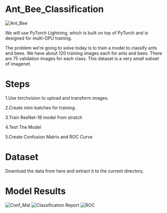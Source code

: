 # Ant_Bee_Classification

![Ant_Bee](https://github.com/ufuksecilmis/Ant_Bee_Classification/assets/51096261/ba4840b1-5d9f-445f-98a0-51608c99afc5)
 
We will use PyTorch Lightning, which is built on top of PyTorch and is designed for multi-GPU training.

The problem we’re going to solve today is to train a model to classify ants and bees. We have about 120 training images each for ants and bees. There are 75 validation images for each class. This dataset is a very small subset of imagenet.

# Steps
1.Use torchvision to upload and transform images.

2.Create mini-batches for training.

3.Train ResNet-18 model from stratch

4.Test The Model

5.Create Confusion Matrix and ROC Curve

# Dataset

Download the data from here and extract it to the current directory.



# Model Results


![Conf_Mat](https://github.com/ufuksecilmis/Ant_Bee_Classification/assets/51096261/1a488d7f-8a0b-4e14-93c6-af4d77e801b3)
![Classification Report](https://github.com/ufuksecilmis/Ant_Bee_Classification/assets/51096261/5332b735-16b6-49ff-bb0a-b462d53a1ca3)
![ROC](https://github.com/ufuksecilmis/Ant_Bee_Classification/assets/51096261/9e14f594-8ab0-42d7-add8-6b4b1bec8941)
